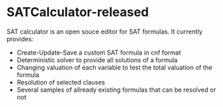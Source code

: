 # SATCalculator-released

SAT calculator is an open souce editor for SAT formulas. It currently provides:

- Create-Update-Save a custom SAT formula in cnf format
- Deterministic solver to provide all solutions of a formula
- Changing valuation of each variable to test the total valuation of the formula
- Resolution of selected clauses
- Several samples of allready existing formulas that can be resolved or not


